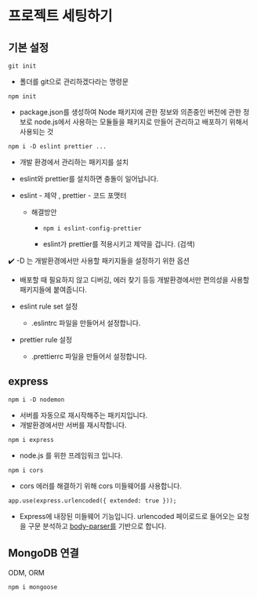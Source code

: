 # 프로젝트 세팅하기



## 기본 설정



```
git init
```

- 폴더를 git으로 관리하겠다라는 명령문

```
npm init
```

- package.json를 생성하여 Node 패키지에 관한 정보와 의존중인 버전에 관한 정보로 node.js에서 사용하는 모듈들을 패키지로 만들어 관리하고 배포하기 위해서 사용되는 것



```
npm i -D eslint prettier ...
```

- 개발 환경에서 관리하는 패키지를 설치

- eslint와 prettier를 설치하면 충돌이 일어납니다.

- eslint - 제약 , prettier - 코드 포맷터 

  - 해결방안

    - ```
      npm i eslint-config-prettier
      ```

    - eslint가 prettier를 적용시키고 제약을 겁니다. (검색)



✔️ -D 는 개발환경에서만 사용할 패키지들을 설정하기 위한 옵션

- 배포할 때 필요하지 않고 디버깅, 에러 찾기 등등 개발환경에서만 편의성을 사용할 패키지들에 붙여줍니다.



- eslint rule set 설정
  - .eslintrc 파일을 만들어서 설정합니다.



- prettier rule 설정
  - .prettierrc 파일을 만들어서 설정합니다.



## express



```
npm i -D nodemon
```



- 서버를 자동으로 재시작해주는 패키지입니다.
- 개발환경에서만 서버를 재시작합니다.



```
npm i express
```



- node.js 를 위한 프레임워크 입니다.



```
npm i cors
```



- cors 에러를 해결하기 위해 cors 미들웨어를 사용합니다.



```
app.use(express.urlencoded({ extended: true })); 
```



- Express에 내장된 미들웨어 기능입니다. urlencoded 페이로드로 들어오는 요청을 구문 분석하고 [body-parser를](http://expressjs.com/resources/middleware/body-parser.html) 기반으로 합니다.





## MongoDB 연결

ODM, ORM



```
npm i mongoose
```

